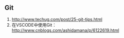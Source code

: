 ## Git
1. http://www.techug.com/post/25-git-tips.html
2. 在VSCODE中使用Git：http://www.cnblogs.com/ashidamana/p/6122619.html